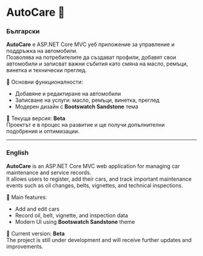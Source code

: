 # AutoCare 🚗  
### Български

**AutoCare** е ASP.NET Core MVC уеб приложение за управление и поддръжка на автомобили.  
Позволява на потребителите да създават профили, добавят свои автомобили и записват важни събития като смяна на масло, ремъци, винетка и технически преглед.  

🔹 Основни функционалности:
- Добавяне и редактиране на автомобили  
- Записване на услуги: масло, ремъци, винетка, преглед  
- Модерен дизайн с **Bootswatch Sandstone** тема  

📘 Текуща версия: **Beta**  
Проектът е в процес на развитие и ще получи допълнителни подобрения и оптимизации.

---

### English

**AutoCare** is an ASP.NET Core MVC web application for managing car maintenance and service records.  
It allows users to register, add their cars, and track important maintenance events such as oil changes, belts, vignettes, and technical inspections.

🔹 Main features:
- Add and edit cars  
- Record oil, belt, vignette, and inspection data  
- Modern UI using **Bootswatch Sandstone** theme  

📘 Current version: **Beta**  
The project is still under development and will receive further updates and improvements.
